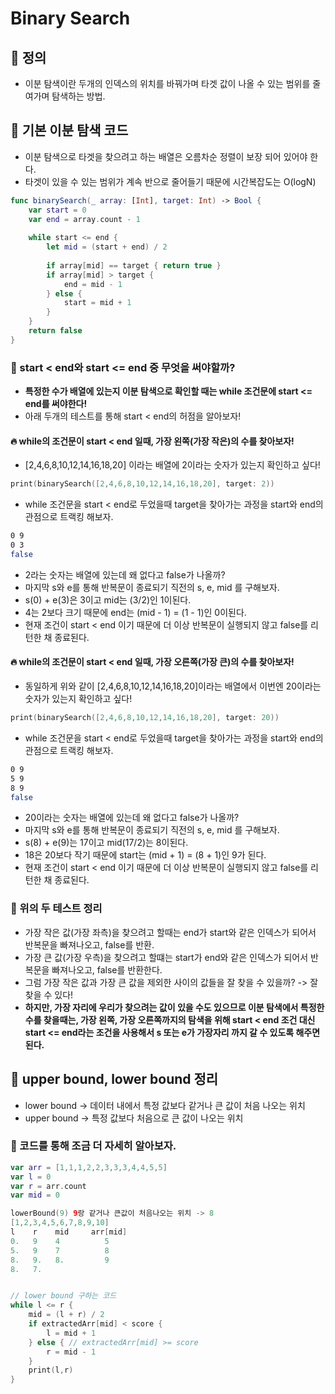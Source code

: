 # Binary Search

## 🍎 정의
- 이분 탐색이란 두개의 인덱스의 위치를 바꿔가며 타겟 값이 나올 수 있는 범위를 줄여가며 탐색하는 방법.

## 🍎 기본 이분 탐색 코드
- 이분 탐색으로 타겟을 찾으려고 하는 배열은 오름차순 정렬이 보장 되어 있어야 한다.
- 타겟이 있을 수 있는 범위가 계속 반으로 줄어들기 때문에 시간복잡도는 O(logN)
```swift
func binarySearch(_ array: [Int], target: Int) -> Bool {
    var start = 0
    var end = array.count - 1
    
    while start <= end {
        let mid = (start + end) / 2
        
        if array[mid] == target { return true }
        if array[mid] > target {
            end = mid - 1
        } else {
            start = mid + 1
        }
    }
    return false
}
```
### 📖 start < end와 start <= end 중 무엇을 써야할까?
- **특정한 수가 배열에 있는지 이분 탐색으로 확인할 때는 while 조건문에 start <= end를 써야한다!**
- 아래 두개의 테스트를 통해 start < end의 허점을 알아보자!

#### 🔥 while의 조건문이 start < end 일때, 가장 왼쪽(가장 작은)의 수를 찾아보자!
- [2,4,6,8,10,12,14,16,18,20] 이라는 배열에 2이라는 숫자가 있는지 확인하고 싶다!
```swift
print(binarySearch([2,4,6,8,10,12,14,16,18,20], target: 2))
```
- while 조건문을 start < end로 두었을때 target을 찾아가는 과정을 start와 end의 관점으로 트랙킹 해보자.
```bash
0 9
0 3
false
```
- 2라는 숫자는 배열에 있는데 왜 없다고 false가 나올까?
- 마지막 s와 e를 통해 반복문이 종료되기 직전의 s, e, mid 를 구해보자.
- s(0) + e(3)은 3이고 mid는 (3/2)인 1이된다.
- 4는 2보다 크기 때문에 end는 (mid - 1) = (1 - 1)인 0이된다.
- 현재 조건이 start < end 이기 때문에 더 이상 반복문이 실행되지 않고 false를 리턴한 채 종료된다.

#### 🔥 while의 조건문이 start < end 일때, 가장 오른쪽(가장 큰)의 수를 찾아보자!
- 동일하게 위와 같이 [2,4,6,8,10,12,14,16,18,20]이라는 배열에서 이번엔 20이라는 숫자가 있는지 확인하고 싶다!
```swift
print(binarySearch([2,4,6,8,10,12,14,16,18,20], target: 20))
```
- while 조건문을 start < end로 두었을때 target을 찾아가는 과정을 start와 end의 관점으로 트랙킹 해보자.
```bash
0 9
5 9
8 9 
false
```
- 20이라는 숫자는 배열에 있는데 왜 없다고 false가 나올까?
- 마지막 s와 e를 통해 반복문이 종료되기 직전의 s, e, mid 를 구해보자.
- s(8) + e(9)는 17이고 mid(17/2)는 8이된다.
- 18은 20보다 작기 때문에 start는 (mid + 1) = (8 + 1)인 9가 된다.
- 현재 조건이 start < end 이기 때문에 더 이상 반복문이 실행되지 않고 false를 리턴한 채 종료된다.

### 📖 위의 두 테스트 정리
- 가장 작은 값(가장 좌측)을 찾으려고 할때는 end가 start와 같은 인덱스가 되어서 반복문을 빠져나오고, false를 반환.
- 가장 큰 값(가장 우측)을 찾으려고 할떄는 start가 end와 같은 인덱스가 되어서 반복문을 빠져나오고, false를 반환한다.
- 그럼 가장 작은 값과 가장 큰 값을 제외한 사이의 값들을 잘 찾을 수 있을까? -> 잘 찾을 수 있다!
- **하지만, 가장 자리에 우리가 찾으려는 값이 있을 수도 있으므로 이분 탐색에서 특정한 수를 찾을때는, 가장 왼쪽, 가장 오른쪽까지의 탐색을 위해 start < end 조건 대신 start <= end라는 조건을 사용해서 s 또는 e가 가장자리 까지 갈 수 있도록 해주면 된다.**


## 🍎 upper bound, lower bound 정리
- lower bound -> 데이터 내에서 특정 값보다 같거나 큰 값이 처음 나오는 위치
- upper bound -> 특정 값보다 처음으로 큰 값이 나오는 위치

### 📖 코드를 통해 조금 더 자세히 알아보자.
```swift
var arr = [1,1,1,2,2,3,3,3,4,4,5,5]
var l = 0
var r = arr.count
var mid = 0

lowerBound(9) 9랑 같거나 큰값이 처음나오는 위치 -> 8
[1,2,3,4,5,6,7,8,9,10]
l    r    mid     arr[mid]
0.   9    4          5
5.   9    7          8
8.   9.   8.         9
8.   7.   


// lower bound 구하는 코드
while l <= r {
    mid = (l + r) / 2
    if extractedArr[mid] < score {
        l = mid + 1
    } else { // extractedArr[mid] >= score
        r = mid - 1
    }
    print(l,r)
}
```
